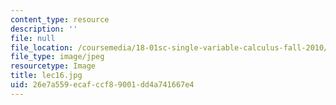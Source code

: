 ```yaml
---
content_type: resource
description: ''
file: null
file_location: /coursemedia/18-01sc-single-variable-calculus-fall-2010/26e7a559ecafccf89001dd4a741667e4_lec16.jpg
file_type: image/jpeg
resourcetype: Image
title: lec16.jpg
uid: 26e7a559-ecaf-ccf8-9001-dd4a741667e4
---
```


